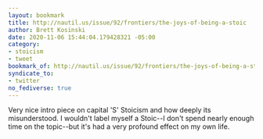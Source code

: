```yaml
---
layout: bookmark
title: http://nautil.us/issue/92/frontiers/the-joys-of-being-a-stoic
author: Brett Kosinski
date: 2020-11-06 15:44:04.179428321 -05:00
category:
- stoicism
- tweet
bookmark_of: http://nautil.us/issue/92/frontiers/the-joys-of-being-a-stoic
syndicate_to:
- twitter
no_fediverse: true
---
```

Very nice intro piece on capital 'S' Stoicism and how deeply its misunderstood. I wouldn't label myself a Stoic--I don't spend nearly enough time on the topic--but it's had a very profound effect on my own life.